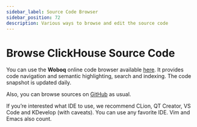```yaml
---
sidebar_label: Source Code Browser
sidebar_position: 72
description: Various ways to browse and edit the source code
---
```


# Browse ClickHouse Source Code 

You can use the **Woboq** online code browser available [here](https://clickhouse.com/codebrowser/ClickHouse/src/index.html). It provides code navigation and semantic highlighting, search and indexing. The code snapshot is updated daily.

Also, you can browse sources on [GitHub](https://github.com/ClickHouse/ClickHouse) as usual.

If you’re interested what IDE to use, we recommend CLion, QT Creator, VS Code and KDevelop (with caveats). You can use any favorite IDE. Vim and Emacs also count.
